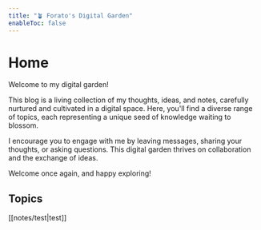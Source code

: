 ```yaml
---
title: "🪴 Forato's Digital Garden"
enableToc: false
---
```

# Home

Welcome to my digital garden!

This blog is a living collection of my thoughts, ideas, and notes, carefully nurtured and cultivated in a digital space. Here, you'll find a diverse range of topics, each representing a unique seed of knowledge waiting to blossom.

I encourage you to engage with me by leaving messages, sharing your thoughts, or asking questions. This digital garden thrives on collaboration and the exchange of ideas.

Welcome once again, and happy exploring!

## Topics
[[notes/test|test]]
